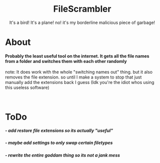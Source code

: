 <h1 align="center"> FileScrambler </h1>
<p align="center">It's a bird! It's a plane! no! it's my borderline malicious piece of garbage!</p>

<h1>About</h1>
<h4>Probably the least useful tool on the internet. It gets all the file names from a folder and switches them with each other randomly</h4>

note: It does work with the whole "switching names out" thing. but it also removes the file extension. so until I make a system to stop that just manually add the extensions back I guess (Idk you're the idiot whos using this useless software) 

<br>

<h1>ToDo</h1>
<h5>- add restore file extensions so its actually "useful"</h5>
<h5>- maybe add settings to only swap certain filetypes</h5>
<h5>- rewrite the entire goddam thing so its not a jank mess</h5>
